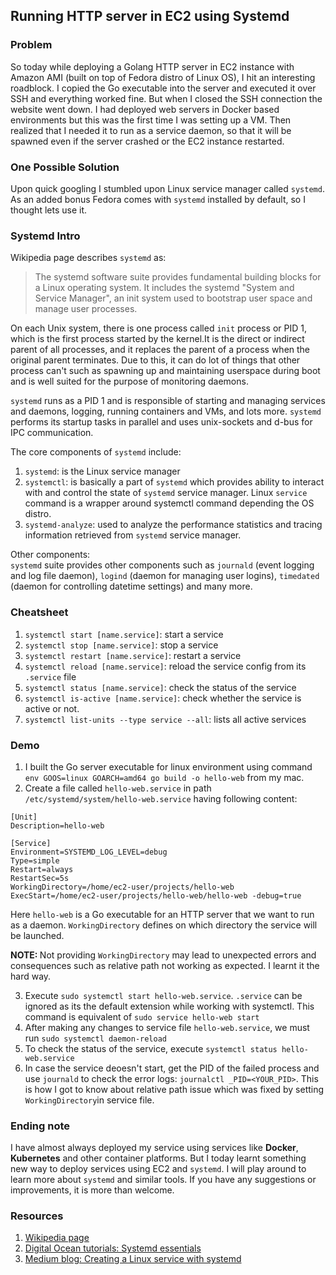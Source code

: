 ## Running HTTP server in EC2 using Systemd

### Problem
So today while deploying a Golang HTTP server in EC2 instance with Amazon AMI (built on top of Fedora distro of Linux OS), I hit an interesting roadblock. I copied the Go executable into the server and executed it over SSH and everything worked fine. But when I closed the SSH connection the website went down. I had deployed web servers in Docker based environments but this was the first time I was setting up a VM. Then realized that I needed it to run as a service daemon, so that it will be spawned even if the server crashed or the EC2 instance restarted. 

### One Possible Solution
Upon quick googling I stumbled upon Linux service manager called `systemd`. As an added bonus Fedora comes with `systemd` installed by default, so I thought lets use it.

### Systemd Intro

Wikipedia page describes `systemd` as:
> The systemd software suite provides fundamental building blocks for a Linux operating system. It includes the systemd "System and Service Manager", an init system used to bootstrap user space and manage user processes.

On each Unix system, there is one process called `init` process or PID 1, which is the first process started by the kernel.It is the direct or indirect parent of all processes, and it replaces the parent of a process when the original parent terminates. Due to this, it can do lot of things that other process can't such as spawning up and maintaining userspace during boot and is well suited for the purpose of monitoring daemons.  

`systemd` runs as a PID 1 and is responsible of starting and managing services and daemons, logging, running containers and VMs, and lots more. `systemd` performs its startup tasks in parallel and uses unix-sockets and d-bus for IPC communication.

The core components of `systemd` include:
1. `systemd`: is the Linux service manager 
2.  `systemctl`: is basically a part of `systemd` which provides ability to interact with and control the state of `systemd` service manager. Linux `service` command is a wrapper around systemctl command depending the OS distro.
3.  `systemd-analyze`: used to analyze the performance statistics and tracing information retrieved from `systemd` service manager.

Other components:<br>
`systemd` suite provides other components such as `journald` (event logging and log file daemon), `logind` (daemon for managing user logins), `timedated` (daemon for controlling datetime settings) and many more. 

### Cheatsheet

1. `systemctl start [name.service]`:  start a service
2. `systemctl stop [name.service]`:  stop a service
3. `systemctl restart [name.service]`: restart a service
4. `systemctl reload [name.service]`: reload the service config from its `.service` file
5. `systemctl status [name.service]`: check the status of the service
6. `systemctl is-active [name.service]`: check whether the service is active or not.
7. `systemctl list-units --type service --all`: lists all active services

### Demo
1. I built the Go server executable for linux environment using command `env GOOS=linux GOARCH=amd64 go build -o hello-web` from my mac.
2. Create a file called `hello-web.service` in path `/etc/systemd/system/hello-web.service` having following content:

```
[Unit]
Description=hello-web

[Service]
Environment=SYSTEMD_LOG_LEVEL=debug 
Type=simple
Restart=always
RestartSec=5s
WorkingDirectory=/home/ec2-user/projects/hello-web
ExecStart=/home/ec2-user/projects/hello-web/hello-web -debug=true
```

Here `hello-web` is a Go executable for an HTTP server that we want to run as a daemon. `WorkingDirectory` defines on which directory the service will be launched.  

<b>NOTE: </b> Not providing `WorkingDirectory` may lead to unexpected errors and consequences such as relative path not working as expected. I learnt it the hard way.

3. Execute `sudo systemctl start hello-web.service`. `.service` can be ignored as its the default extension while working with systemctl. This command is equivalent of `sudo service hello-web start`
4. After making any changes to service file `hello-web.service`, we must run `sudo systemctl daemon-reload`
5. To check the status of the service, execute `systemctl status hello-web.service`
6. In case the service deoesn't start, get the PID of the failed process and use `journald` to check the error logs: `journalctl _PID=<YOUR_PID>`. This is how I got to know about relative path issue which was fixed by setting `WorkingDirectory`in service file.

### Ending note 
I have almost always deployed my service using services like <b>Docker</b>, <b>Kubernetes</b> and other container platforms. But I today learnt something
new way to deploy services using EC2 and `systemd`. I will play around to learn more about `systemd` and similar tools. If you have any suggestions or improvements, it is more than welcome.

### Resources
1. [Wikipedia page](https://en.wikipedia.org/wiki/Systemd)
2. [Digital Ocean tutorials: Systemd essentials](https://www.digitalocean.com/community/tutorials/systemd-essentials-working-with-services-units-and-the-journal)
3. [Medium blog: Creating a Linux service with systemd](https://medium.com/@benmorel/creating-a-linux-service-with-systemd-611b5c8b91d6)